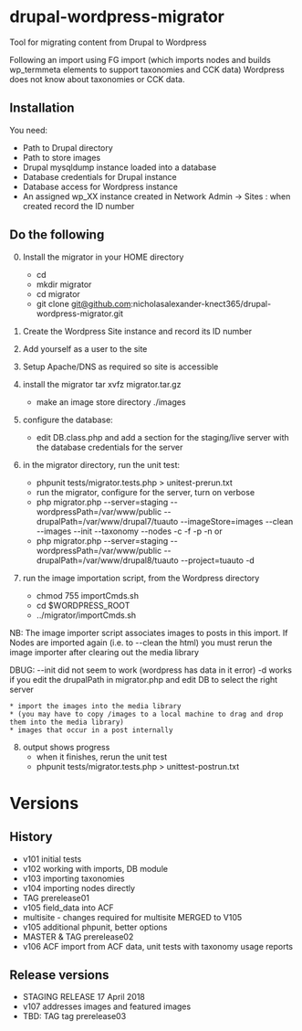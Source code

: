 # drupal-wordpress-migrator

Tool for migrating content from Drupal to Wordpress

Following an import using FG import (which imports nodes and builds wp_termmeta elements to support taxonomies and CCK data) Wordpress does not know about taxonomies or CCK data.  

## Installation

You need: 
* Path to Drupal directory 
* Path to store images
* Drupal mysqldump instance loaded into a database
* Database credentials for Drupal instance 
* Database access for Wordpress instance
* An assigned wp_XX instance created in Network Admin -> Sites : when created record the ID number 

## Do the following

0. Install the migrator in your HOME directory
	* cd 
	* mkdir migrator
	* cd migrator
	* git clone git@github.com:nicholasalexander-knect365/drupal-wordpress-migrator.git

1. Create the Wordpress Site instance and record its ID number

2. Add yourself as a user to the site

3. Setup Apache/DNS as required so site is accessible

4. install the migrator tar xvfz migrator.tar.gz
	* make an image store directory ./images

6. configure the database: 
	* edit DB.class.php and add a section for the staging/live server with the database credentials for the server
 
7. in the migrator directory, run the unit test:
	*  phpunit tests/migrator.tests.php > unitest-prerun.txt
	* run the migrator, configure for the server, turn on verbose
	* php migrator.php --server=staging --wordpressPath=/var/www/public --drupalPath=/var/www/drupal7/tuauto --imageStore=images --clean --images --init --taxonomy --nodes -c -f -p -n
	or
	* php migrator.php --server=staging --wordpressPath=/var/www/public --drupalPath=/var/www/drupal8/tuauto --project=tuauto -d

8. run the image importation script, from the Wordpress directory
	* chmod 755 importCmds.sh
	* cd $WORDPRESS_ROOT
	* ../migrator/importCmds.sh

NB: The image importer script associates images to posts in this import.  If Nodes are imported again (i.e. to --clean the html) you must rerun the image importer after clearing out the media library

DBUG: --init did not seem to work (wordpress has data in it error)
      -d works if you edit the drupalPath in migrator.php and edit DB to select the right server



	* import the images into the media library 
	* (you may have to copy /images to a local machine to drag and drop them into the media library)
	* images that occur in a post internally

8. output shows progress
	* when it finishes, rerun the unit test
	* phpunit tests/migrator.tests.php > unittest-postrun.txt

# Versions 
## History
* v101 initial tests
* v102 working with imports, DB module
* v103 importing taxonomies
* v104 importing nodes directly
* TAG prerelease01
* v105 field_data into ACF
* multisite - changes required for multisite MERGED to V105
* v105 additional phpunit, better options
* MASTER & TAG prerelease02
* v106 ACF import from ACF data, unit tests with taxonomy usage reports

## Release versions
* STAGING RELEASE 17 April 2018
* v107 addresses images and featured images
* TBD: TAG tag prerelease03


